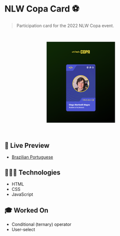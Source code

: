 # NLW Copa Card ⚽️

> Participation card for the 2022 NLW Copa event.

<br>

<p align="center">
  <img alt="Landing page photo." src=".github/nlw-copa-card.png" width="45%" />

</p>

<br>

## 📝 Live Preview 

- [Brazilian Portuguese](https://diegommagno.com/github/rocketseat/events/2022/nlw-copa/card/pt-br)

## 🧑🏻‍💻 Technologies

- HTML
- CSS
- JavaScript

## 🎓 Worked On

- Conditional (ternary) operator
- User-select

